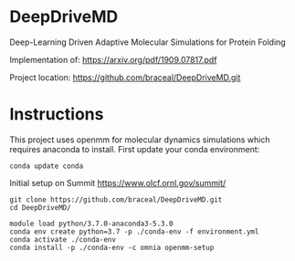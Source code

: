 # DeepDriveMD
Deep-Learning Driven Adaptive Molecular Simulations for Protein Folding

Implementation of: https://arxiv.org/pdf/1909.07817.pdf

Project location: https://github.com/braceal/DeepDriveMD.git

# Instructions
This project uses openmm for molecular dynamics simulations which requires anaconda to install.
First update your conda environment:
```
conda update conda
```

Initial setup on Summit https://www.olcf.ornl.gov/summit/
```
git clone https://github.com/braceal/DeepDriveMD.git
cd DeepDriveMD/

module load python/3.7.0-anaconda3-5.3.0
conda env create python=3.7 -p ./conda-env -f environment.yml
conda activate ./conda-env
conda install -p ./conda-env -c omnia openmm-setup
```
